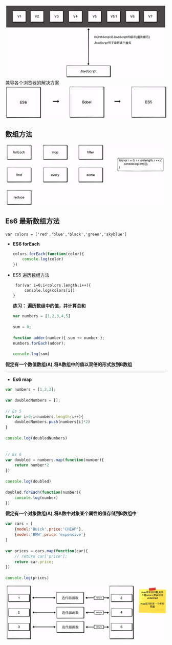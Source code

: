 
![ECMA](assets/images/ECMA.png)
兼容各个浏览器的解决方案
![ECMA](assets/images/ECMA_b.png)
## 数组方法
![array func](assets/images/arrayFunc.png)



## Es6 最新数组方法  

`var colors = ['red','blue','black','green','skyblue']`

* **ES6 forEach**
  ```javascript
  colors.forEach(function(color){
      console.log(color)
  })
  ```  
* ES5 遍历数组方法
  ```javascipt
   for(var i=0;i<colors.length;i++){
       console.log(colors[i])
  }
  ```  

  **练习： 遍历数组中的值，并计算总和**
  ```javascript
  var numbers = [1,2,3,4,5]

  sum = 0;

  function adder(number){ sum += number };
  numbers.forEach(adder);

  console.log(sum)
  ```  

**假定有一个数值数组(A),将A数组中的值以双倍的形式放到B数组**  

---

* **Es6 map**
```javascript
var numbers = [1,2,3];

var doubledNumbers = [];

// Es 5
for(var i=0;i<numbers.length;i++){
    doubledNumbers.push(numbers[i]*2)
}

console.log(doubledNumbers)


// Es 6
var doubled = numbers.map(function(number){
    return number*2
})

console.log(doubled)

doubled.forEach(function(number){
    console.log(number)
})
```


**假定有一个对象数组(A),将A数中对象某个属性的值存储到B数组中**  
```javascript
var cars = [
    {model:'Buick',price:'CHEAP'},
    {model:'BMW',price:'expensive'}
]

var prices = cars.map(function(car){
    // return car['price'];
    return car.price;
})

console.log(prices)
```

![map working](assets/images/map_working.png)